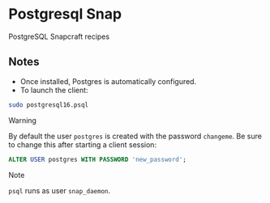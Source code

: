 # Postgresql Snap
PostgreSQL Snapcraft recipes

## Notes
- Once installed, Postgres is automatically configured.
- To launch the client:
```sh
sudo postgresql16.psql
```
> [!WARNING]
> By default the user `postgres` is created with the password `changeme`. Be sure to change this after starting a client session:
> ```sql
> ALTER USER postgres WITH PASSWORD 'new_password';
> ```

> [!NOTE]
> `psql` runs as user `snap_daemon`.
